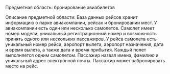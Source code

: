 Предметная область: бронирование авиабилетов

Описание предметной области:
База данных рейсов хранит информацию о парке авиакомпании, рейсах и бронировании мест. 
У авиакомпании есть один или несколько самолетов. Самолет имеет номер модели, уникальный
регистрационный номер и возможность принять одного или нескольких пассажиров. У рейса самолета 
есть уникальный номер рейса, аэропорт вылета, аэропорт назначения, дата и время вылета, 
а также дата и время прибытия. Каждый полет выполняется одним самолетом. Пассажир назвал имена,
фамилию и уникальный адрес электронной почты. Пассажир может забронировать место на рейс.


